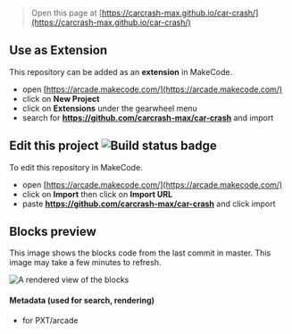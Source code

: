  


> Open this page at [https://carcrash-max.github.io/car-crash/](https://carcrash-max.github.io/car-crash/)

## Use as Extension

This repository can be added as an **extension** in MakeCode.

* open [https://arcade.makecode.com/](https://arcade.makecode.com/)
* click on **New Project**
* click on **Extensions** under the gearwheel menu
* search for **https://github.com/carcrash-max/car-crash** and import

## Edit this project ![Build status badge](https://github.com/carcrash-max/car-crash/workflows/MakeCode/badge.svg)

To edit this repository in MakeCode.

* open [https://arcade.makecode.com/](https://arcade.makecode.com/)
* click on **Import** then click on **Import URL**
* paste **https://github.com/carcrash-max/car-crash** and click import

## Blocks preview

This image shows the blocks code from the last commit in master.
This image may take a few minutes to refresh.

![A rendered view of the blocks](https://github.com/carcrash-max/car-crash/raw/master/.github/makecode/blocks.png)

#### Metadata (used for search, rendering)

* for PXT/arcade
<script src="https://makecode.com/gh-pages-embed.js"></script><script>makeCodeRender("{{ site.makecode.home_url }}", "{{ site.github.owner_name }}/{{ site.github.repository_name }}");</script>
